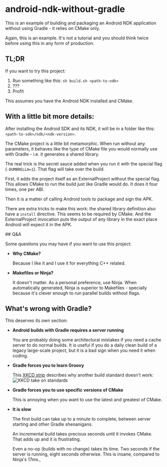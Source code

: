# android-ndk-without-gradle

This is an example of building and packaging an Android NDK application without using Gradle - it relies on CMake only.

Again, this is an example. It's not a tutorial and you should think twice before using this in any form of production.

## TL;DR

If you want to try this project:

1. Run something like this: `sh build.sh <path-to-ndk>`
1. ???
1. Profit

This assumes you have the Android NDK installed and CMake.

## With a little bit more details:

After installing the Android SDK and its NDK, it will be in a folder like this: `<path-to-sdk>/ndk/<ndk-version>`.

The CMake project is a little bit metamorphic. When run without any parameters, it behaves like the type of CMake file you would normally use with Gradle - i.e. it generates a shared library.

The real trick is the secret sauce added when you run it with the special flag (`-DUMBRELLA=1`). That flag will take over the build.

First, it adds the project itself as an ExternalProject without the special flag. This allows CMake to run the build just like Gradle would do. It does it four times, one per ABI.

Then it is a matter of calling Android tools to package and sign the APK.

There are extra tricks to make this work: the shared library definition also have a `install` directive. This seems to be required by CMake. And the ExternalProject invocation puts the output of any library in the exact place Android will expect it in the APK.

## Q&A

Some questions you may have if you want to use this project:

* **Why CMake?**

  Because I like it and I use it for everything C++ related.
* **Makefiles or Ninja?**

  It doesn't matter. As a personal preference, use Ninja. When automatically generated, Ninja is superior to Makefiles - specially because it's clever enough to run parallel builds without flags.

## What's wrong with Gradle?

This deserves its own section:

* **Android builds with Gradle requires a server running**

  You are probably doing some architectural mistakes if you need a cache server to do normal builds. It is useful if you do a daily clean build of a legacy large-scale project, but it is a bad sign when you need it when coding.
* **Gradle forces you to learn Groovy**

  This [XKCD strip](https://xkcd.com/927/) describes why another build standard doesn't work:
  ![XKCD take on standards](https://imgs.xkcd.com/comics/standards.png) 
* **Gradle forces you to use specific versions of CMake**

  This is annoying when you want to use the latest and greatest of CMake.
* **It is slow**

  The first build can take up to a minute to complete, between server starting and other Gradle shenanigans. 

  An incremental build takes precious seconds until it invokes CMake. That adds up and it is frustrating.

  Even a no-op (builds with no change) takes its time. Two seconds if the server is running, eight seconds otherwise. This is insane, compared to Ninja's 17ms.,

